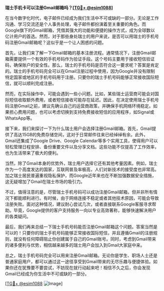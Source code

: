 **瑞士手机卡可以注册Gmail邮箱吗？[[TG💪+ @esim1088](https://t.me/s/esim1088)]**

在当今数字化时代，电子邮件已经成为我们生活中不可或缺的一部分。无论是工作沟通、学习交流还是个人事务处理，电子邮件都扮演着至关重要的角色。而Google旗下的Gmail邮箱，凭借其强大的功能和便捷的操作方式，成为全球数以亿计用户的首选。然而，对于那些身处瑞士的用户来说，是否可以用瑞士的手机号码注册Gmail邮箱呢？这似乎是一个让人困惑的问题。

首先，让我们来了解一下Gmail邮箱的基本注册流程。通常情况下，注册Gmail邮箱需要提供一个有效的手机号码作为验证手段。这个号码主要用于接收短信验证码，确保账户的安全性。那么，瑞士的手机号码是否符合这一要求呢？答案是肯定的。瑞士的手机号码完全可以在Gmail注册过程中使用，因为Google并没有限制特定国家或地区的手机号码用于注册。只要你的瑞士手机号码能够正常接收国际短信，就可以顺利完成注册。

然而，在实际操作中，可能会遇到一些小问题。比如，某些瑞士运营商可能会对国际短信收取额外费用，或者短信接收可能存在延迟。因此，在决定使用瑞士手机号码注册Gmail之前，建议先确认自己的运营商政策，并确保手机网络环境稳定。如果担心费用问题，也可以考虑切换到支持免费接收短信的应用程序，如Signal或WhatsApp等。

接下来，我们来探讨一下为什么瑞士用户会选择注册Gmail邮箱。首先，Gmail提供了高达15GB的免费存储空间，这对于日常邮件往来已经绰绰有余。此外，Gmail还集成了Google Drive、Google Calendar等多个实用工具，使得用户可以轻松管理日程安排、备份重要文件以及分享文档。这些功能不仅提高了工作效率，也为生活带来了极大的便利。

当然，除了Gmail本身的优势外，瑞士用户选择它还有其他考量因素。例如，瑞士作为一个高度发达的国家，互联网普及率极高，人们对新技术的接受度也非常高。加之瑞士居民普遍重视隐私保护，而Google近年来也在不断加强数据安全措施，这无疑增加了Gmail在瑞士市场的吸引力。

不过，值得注意的是，尽管瑞士手机号码可以成功注册Gmail邮箱，但并非所有情况下都能顺利进行。有时候，由于网络连接不稳定或者其他技术原因，可能会导致注册失败。面对这种情况，建议耐心尝试几次，或者直接联系Google客服寻求帮助。毕竟，Google提供的客户支持服务一向以专业高效著称，能够快速解决用户的各类疑问。

最后，我们再来总结一下瑞士手机号码能否注册Gmail邮箱这个问题。答案当然是可以的！只要你的瑞士手机号码能够正常接收国际短信，并且遵循Gmail的注册规则，就没有任何障碍阻止你创建属于自己的Gmail账号。同时，考虑到Gmail带来的诸多便利与优势，相信越来越多的瑞士用户会加入到Gmail大家庭中来。

总之，瑞士手机号码完全可以用来注册Gmail邮箱。无论你是学生、职场人士还是普通家庭用户，都可以通过这一途径享受到Gmail带来的无尽乐趣与便捷体验。如果你还在犹豫要不要尝试，不妨现在就行动起来吧！相信不久之后，你会发现Gmail已经成为你生活中不可或缺的一部分。

[[TG💪+ @esim1088](https://t.me/s/esim1088) ![Image](https://i.postimg.cc/4NQfJmqS/Snipaste-2025-05-13-00-14-12.png)]